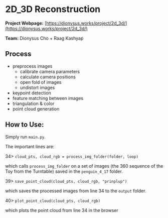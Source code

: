 # 2D_3D Reconstruction

**Project Webpage:** [https://dionysus.works/project/2d_3d/](https://dionysus.works/project/2d_3d/)

**Team:** Dionysus Cho + Raag Kashyap

## Process
- preprocess images
  - calibrate camera parameters
  - calculate camera positions
  - open fold of images
  - undistort images
- keypoint detection
- feature matching between images
- triangulation & color
- point cloud generation

## How to Use:
Simply run `main.py`.

The important lines are:

34> `cloud_pts, cloud_rgb = process_img_folder(folder, loop)`

which calls `process_img_folder` on a set of images (the 360 sequence of the
Toy from the Turntable) saved in the `penguin_4_17` folder.

39> `save_point_cloud(cloud_pts, cloud_rgb, "prinplup")`

which saves the processed images from line 34 to the `output` folder.

40> `plot_point_cloud(cloud_pts, cloud_rgb)`

which plots the point cloud from line 34 in the browser

